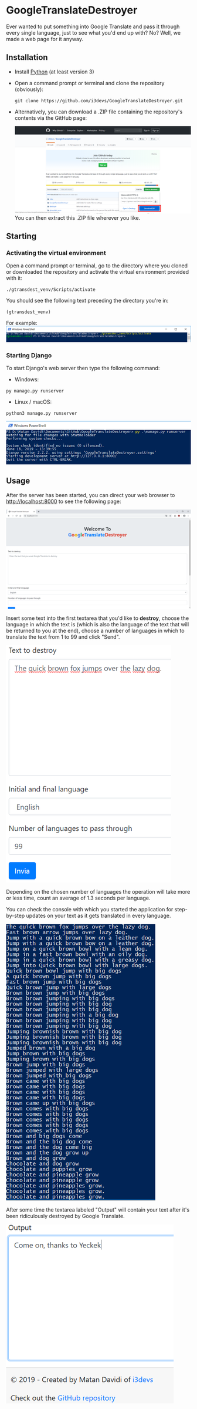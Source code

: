 # GoogleTranslateDestroyer
Ever wanted to put something into Google Translate and pass it through every single language, just to see what you'd end up with? No? Well, we made a web page for it anyway.

## Installation
- Install [Python](https://www.python.org/) (at least version 3)

- Open a command prompt or terminal and clone the repository (obviously):
  ```
  git clone https://github.com/i3devs/GoogleTranslateDestroyer.git
  ```
  
- Alternatively, you can download a .ZIP file containing the repository's contents via the GitHub page:
 
  ![Download the repository's ZIP file](media/download_repo_zip.png)
  You can then extract this .ZIP file wherever you like.

## Starting

### Activating the virtual environment
Open a command prompt or terminal, go to the directory where you cloned or downloaded the repository and activate the virtual environment provided with it:
```
./gtransdest_venv/Scripts/activate
```

You should see the following text preceding the directory you're in:
```text
(gtransdest_venv)
```

For example:
![Virtual environment activation](media/venv_activation.png)

### Starting Django

To start Django's web server then type the following command:
- Windows:
```
py manage.py runserver
```

- Linux / macOS:
```
python3 manage.py runserver
```

![Console command on Windows Powershell](media/windows_run.png)

## Usage
After the server has been started, you can direct your web browser to [http://localhost:8000](http://localhost:8000) to see the following page:

![Webpage](media/webpage.png)

Insert some text into the first textarea that you'd like to **destroy**, choose the language in which the text is (which is also the language of the text that will be returned to you at the end), choose a number of languages in which to translate the text from 1 to 99 and click "Send".

![Example data](media/example_data.png)

Depending on the chosen number of languages the operation will take more or less time, count an average of 1.3 seconds per language.

You can check the console with which you started the application for step-by-step updates on your text as it gets translated in every language.  

![Step-by-step updates](media/updates.png)

After some time the textarea labeled "Output" will contain your text after it's been ridiculously destroyed by Google Translate.

![Destroyed text](media/destroyed_text.png)
